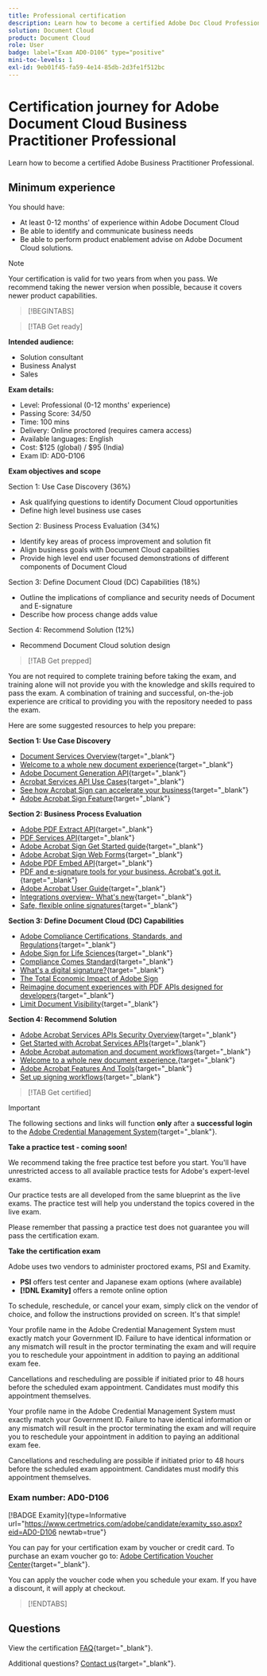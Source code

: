 ```yaml
---
title: Professional certification
description: Learn how to become a certified Adobe Doc Cloud Professional.
solution: Document Cloud
product: Document Cloud
role: User
badge: label="Exam AD0-D106" type="positive"
mini-toc-levels: 1
exl-id: 9eb01f45-fa59-4e14-85db-2d3fe1f512bc
---
```

# Certification journey for Adobe Document Cloud Business Practitioner Professional

Learn how to become a certified Adobe Business Practitioner Professional.

## Minimum experience

You should have:

* At least 0-12 months' of experience within Adobe Document Cloud 
* Be able to identify and communicate business needs
* Be able to perform product enablement advise on Adobe Document Cloud solutions.

>[!NOTE]
>
>Your certification is valid for two years from when you pass. We recommend taking the newer version when possible, because it covers newer product capabilities.

>[!BEGINTABS]

>[!TAB Get ready]

**Intended audience:**

* Solution consultant
* Business Analyst
* Sales

**Exam details:**

* Level: Professional (0-12 months' experience)
* Passing Score: 34/50
* Time: 100 mins
* Delivery: Online proctored (requires camera access)
* Available languages: English
* Cost: $125 (global) / $95 (India)
* Exam ID: AD0-D106

**Exam objectives and scope**

Section 1: Use Case Discovery (36%)

* Ask qualifying questions to identify Document Cloud opportunities
* Define high level business use cases

Section 2: Business Process Evaluation (34%)

* Identify key areas of process improvement and solution fit
* Align business goals with Document Cloud capabilities
* Provide high level end user focused demonstrations of different components of Document Cloud

Section 3: Define Document Cloud (DC) Capabilities (18%)

* Outline the implications of compliance and security needs of Document and E-signature
* Describe how process change adds value

Section 4: Recommend Solution (12%)

* Recommend Document Cloud solution design

>[!TAB Get prepped]

You are not required to complete training before taking the exam, and training alone will not provide you with the knowledge and skills required to pass the exam. A combination of training and successful, on-the-job experience are critical to providing you with the repository needed to pass the exam.

Here are some suggested resources to help you prepare:

**Section 1: Use Case Discovery**

* [Document Services Overview](https://developer.adobe.com/document-services/docs/overview/){target="_blank"}
* [Welcome to a whole new document experience](https://www.adobe.com/documentcloud.html){target="_blank"}
* [Adobe Document Generation API](https://developer.adobe.com/document-services/apis/doc-generation){target="_blank"}
* [Acrobat Services API Use Cases](https://developer.adobe.com/document-services/use-cases/agreements-and-contracts/legal-contracts/){target="_blank"}
* [See how Acrobat Sign can accelerate your business](https://www.adobe.com/sign.html){target="_blank"}
* [Adobe Acrobat Sign Feature](https://www.adobe.com/sign/features.html){target="_blank"}

**Section 2: Business Process Evaluation**

* [Adobe PDF Extract API](https://developer.adobe.com/document-services/apis/pdf-extract/){target="_blank"}
* [PDF Services API](https://developer.adobe.com/document-services/docs/apis/){target="_blank"}
* [Adobe Acrobat Sign Get Started guide](https://helpx.adobe.com/sign/using/get-started-guide.html){target="_blank"}
* [Adobe Acrobat Sign Web Forms](https://helpx.adobe.com/sign/config/web-forms.html){target="_blank"}
* [Adobe PDF Embed API](https://developer.adobe.com/document-services/apis/pdf-embed/){target="_blank"}
* [PDF and e-signature tools for your business. Acrobat's got it.](https://www.adobe.com/acrobat/business.html){target="_blank"}
* [Adobe Acrobat User Guide](https://helpx.adobe.com/acrobat/user-guide.html){target="_blank"}
* [Integrations overview- What's new](https://experienceleague.adobe.com/docs/document-cloud-learn/sign-learning-hub/integrations/integrations-overview.html#what%E2%80%99s-new){target="_blank"}
* [Safe, flexible online signatures](https://www.adobe.com/sign/online-signature.html){target="_blank"}

**Section 3: Define Document Cloud (DC) Capabilities**

* [Adobe Compliance Certifications, Standards, and Regulations](https://www.adobe.com/trust/compliance/compliance-list.html){target="_blank"}
* [Adobe Sign for Life Sciences](https://www.adobe.com/content/dam/dx-dc/en/pdfs/adobe-sign-life-sciences-solution-brief-ue.pdf){target="_blank"}
* [Compliance Comes Standard](https://www.adobe.com/documentcloud/resources/compliance.html){target="_blank"}
* [What's a digital signature?](https://www.adobe.com/sign/digital-signatures.html){target="_blank"}
* [The Total Economic Impact of Adobe Sign](https://www.adobe.com/content/dam/dx-dc/pdf/total-economic-impact-adobe-sign-ue.pdf)
* [Reimagine document experiences with PDF APIs designed for developers](https://developer.adobe.com/document-services){target="_blank"}
* [Limit Document Visibility](https://helpx.adobe.com/sign/using/limited-document-visibility.html){target="_blank"}

**Section 4: Recommend Solution**

* [Adobe Acrobat Services APIs Security Overview](https://www.adobe.com/content/dam/cc/en/trust-center/ungated/whitepapers/doc-cloud/adobe-document-services-security-overview.pdf){target="_blank"}
* [Get Started with Acrobat Services APIs](https://documentservices.adobe.com/dc-integration-creation-app-cdn/main.html){target="_blank"}
* [Adobe Acrobat automation and document workflows](https://helpx.adobe.com/acrobat/kb/automation-and-document-workflows.html){target="_blank"}
* [Welcome to a whole new document experience.](https://www.adobe.com/documentcloud.html){target="_blank"}
* [Adobe Acrobat Features And Tools](https://www.adobe.com/acrobat/features.html){target="_blank"}
* [Set up signing workflows](https://helpx.adobe.com/ca/sign/using/workflow-designer-signature-workflow.html){target="_blank"}

>[!TAB Get certified]

>[!IMPORTANT]
>
>The following sections and links will function **only**  after a **successful login** to the [Adobe Credential Management System](https://www.certmetrics.com/adobe){target="_blank"}. 


**Take a practice test - coming soon!**

We recommend taking the free practice test before you start. You'll have unrestricted access to all available practice tests for Adobe's expert-level exams.

Our practice tests are all developed from the same blueprint as the live exams. The practice test will help you understand the topics covered in the live exam.

Please remember that passing a practice test does not guarantee you will pass the certification exam.

**Take the certification exam**

Adobe uses two vendors to administer proctored exams, PSI and Examity. 

* **PSI** offers test center and Japanese exam options (where available) 
* **[!DNL Examity]** offers a remote online option

To schedule, reschedule, or cancel your exam, simply click on the vendor of choice, and follow the instructions provided on screen. It's that simple! 

Your profile name in the Adobe Credential Management System must exactly match your Government ID. Failure to have identical information or any mismatch will result in the proctor terminating the exam and will require you to reschedule your appointment in addition to paying an additional exam fee.

Cancellations and rescheduling are possible if initiated prior to 48 hours before the scheduled exam appointment. Candidates must modify this appointment themselves.

Your profile name in the Adobe Credential Management System must exactly match your Government ID. Failure to have identical information or any mismatch will result in the proctor terminating the exam and will require you to reschedule your appointment in addition to paying an additional exam fee.

Cancellations and rescheduling are possible if initiated prior to 48 hours before the scheduled exam appointment. Candidates must modify this appointment themselves.

### Exam number: AD0-D106

[!BADGE Examity]{type=Informative url="https://www.certmetrics.com/adobe/candidate/examity_sso.aspx?eid=AD0-D106 newtab=true"}

You can pay for your certification exam by voucher or credit card. To purchase an exam voucher go to: [Adobe Certification Voucher Center](https://market.xvoucher.com/adobe/global){target="_blank"}. 

You can apply the voucher code when you schedule your exam. If you have a discount, it will apply at checkout.

>[!ENDTABS]

## Questions

View the certification [FAQ](https://experienceleague.adobe.com/docs/certification/certification/faq.html){target="_blank"}.

Additional questions? [Contact us](mailto:certif@adobe.com){target="_blank"}.

